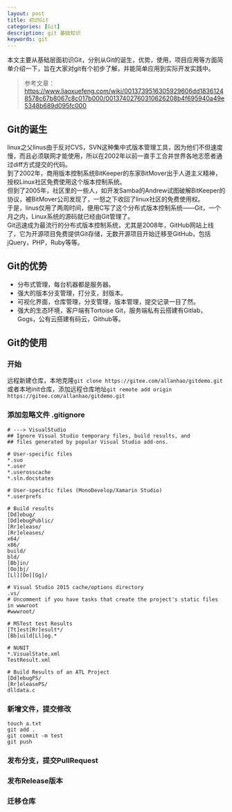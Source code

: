```yaml
---
layout: post
title: 初识Git
categories: [Git]
description: git 基础知识
keywords: git
---
```


本文主要从基础层面初识Git，分别从Git的诞生，优势，使用，项目应用等方面简单介绍一下，旨在大家对git有个初步了解，并能简单应用到实际开发实践中。

> 参考文章：https://www.liaoxuefeng.com/wiki/0013739516305929606dd18361248578c67b8067c8c017b000/00137402760310626208b4f695940a49e5348b689d095fc000

## Git的诞生

linux之父linus由于反对CVS，SVN这种集中式版本管理工具，因为他们不但速度慢，而且必须联网才能使用，所以在2002年以前一直手工合并世界各地志愿者通过diff方式提交的代码。        
到了2002年，商用版本控制系统BitKeeper的东家BitMover出于人道主义精神，授权Linux社区免费使用这个版本控制系统。        
但到了2005年，社区里的一些人，如开发Samba的Andrew试图破解BitKeeper的协议，被BitMover公司发现了，一怒之下收回了linux社区的免费使用权。        
于是，linus仅用了两周时间，便用C写了这个分布式版本控制系统——Git，一个月之内，Linux系统的源码就已经由Git管理了。                   
Git迅速成为最流行的分布式版本控制系统，尤其是2008年，GitHub网站上线了，它为开源项目免费提供Git存储，无数开源项目开始迁移至GitHub，包括jQuery，PHP，Ruby等等。   

## Git的优势

* 分布式管理，每台机器都是服务器。
* 强大的版本分支管理，打分支，封版本。
* 可视化界面，仓库管理，分支管理，版本管理，提交记录一目了然。
* 强大的生态环境，客户端有Tortoise Git，服务端私有云搭建有Gitlab，Gogs，公有云搭建有码云，Github等。

## Git的使用

### 开始
远程新建仓库，本地克隆`git clone https://gitee.com/allanhao/gitdemo.git`或者本地init仓库，添加远程仓库地址`git remote add origin https://gitee.com/allanhao/gitdemo.git`   

### 添加忽略文件 .gitignore
```
# ---> VisualStudio
## Ignore Visual Studio temporary files, build results, and
## files generated by popular Visual Studio add-ons.

# User-specific files
*.suo
*.user
*.userosscache
*.sln.docstates

# User-specific files (MonoDevelop/Xamarin Studio)
*.userprefs

# Build results
[Dd]ebug/
[Dd]ebugPublic/
[Rr]elease/
[Rr]eleases/
x64/
x86/
build/
bld/
[Bb]in/
[Oo]bj/
[Ll][Oo][Gg]/

# Visual Studio 2015 cache/options directory
.vs/
# Uncomment if you have tasks that create the project's static files in wwwroot
#wwwroot/

# MSTest test Results
[Tt]est[Rr]esult*/
[Bb]uild[Ll]og.*

# NUNIT
*.VisualState.xml
TestResult.xml

# Build Results of an ATL Project
[Dd]ebugPS/
[Rr]eleasePS/
dlldata.c
```

### 新增文件，提交修改

```
touch a.txt
git add .
git commit -m test
git push
```

### 发布分支，提交PullRequest

### 发布Release版本

### 迁移仓库